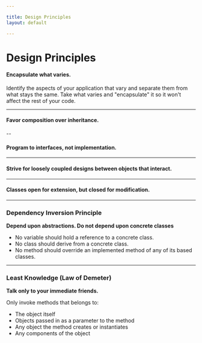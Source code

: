 ```yaml
---

title: Design Principles
layout: default

---
```


# Design Principles

#### Encapsulate what varies.
Identify the aspects of your application that vary and separate them from what stays the same.
Take what varies and "encapsulate" it so it won't affect the rest of your code.

---

#### Favor composition over inheritance.

--

#### Program to interfaces, not implementation.

---

#### Strive for loosely coupled designs between objects that interact.

---

#### Classes open for extension, but closed for modification.

---

### Dependency Inversion Principle
**Depend upon abstractions. Do not depend upon concrete classes**
- No variable should hold a reference to a concrete class.
- No class should derive from a concrete class.
- No method should override an implemented method of any of its based classes.

---

### Least Knowledge (Law of Demeter)
**Talk only to your immediate friends.**

Only invoke methods that belongs to:
- The object itself
- Objects passed in as a parameter to the method
- Any object the method creates or instantiates
- Any components of the object
